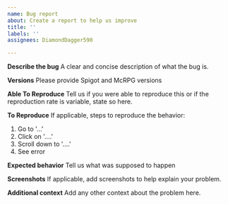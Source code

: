 ```yaml
---
name: Bug report
about: Create a report to help us improve
title: ''
labels: ''
assignees: DiamondDagger590

---
```


**Describe the bug**
A clear and concise description of what the bug is.

**Versions**
Please provide Spigot and McRPG versions

**Able To Reproduce**
Tell us if you were able to reproduce this or if the reproduction rate is variable, state so here.

**To Reproduce**
If applicable, steps to reproduce the behavior:
1. Go to '...'
2. Click on '....'
3. Scroll down to '....'
4. See error

**Expected behavior**
Tell us what was supposed to happen

**Screenshots**
If applicable, add screenshots to help explain your problem.

**Additional context**
Add any other context about the problem here.
